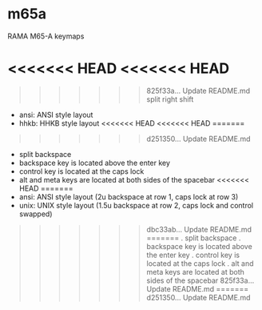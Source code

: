 # m65a
RAMA M65-A keymaps

<<<<<<< HEAD
<<<<<<< HEAD
=======
>>>>>>> 825f33a... Update README.md
split right shift

- ansi: ANSI style layout
- hhkb: HHKB style layout
<<<<<<< HEAD
<<<<<<< HEAD
=======
>>>>>>> d251350... Update README.md
  - split backspace
  - backspace key is located above the enter key
  - control key is located at the caps lock
  - alt and meta keys are located at both sides of the spacebar
<<<<<<< HEAD
=======
- ansi: ANSI style layout (2u backspace at row 1, caps lock at row 3)
- unix: UNIX style layout (1.5u backspace at row 2, caps lock and control swapped)
>>>>>>> dbc33ab... Update README.md
=======
  . split backspace
  . backspace key is located above the enter key
  . control key is located at the caps lock
  . alt and meta keys are located at both sides of the spacebar
>>>>>>> 825f33a... Update README.md
=======
>>>>>>> d251350... Update README.md
